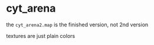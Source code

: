 # cyt_arena

the `cyt_arena2.map` is the finished version, not 2nd version

textures are just plain colors
